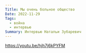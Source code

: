 ```yaml
---
Title: Мы очень больное общество
Date: 2022-11-29
Tags:
  - война
  - интервью
Summary: Интервью Натальи Зубаревич
---
```


https://youtu.be/hjh7j6kPYFM

